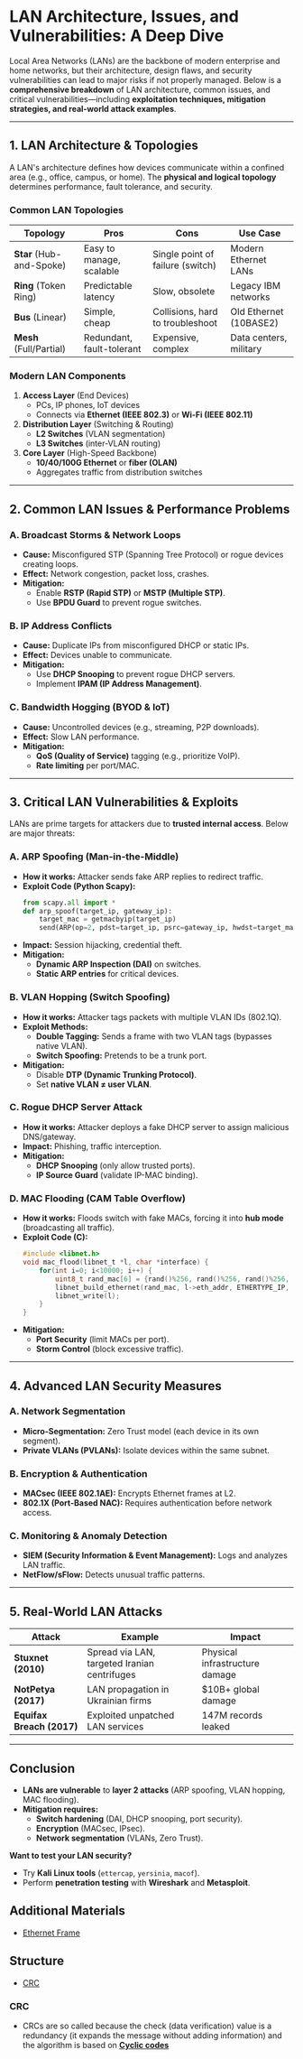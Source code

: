 # **LAN Architecture, Issues, and Vulnerabilities: A Deep Dive**  

Local Area Networks (LANs) are the backbone of modern enterprise and home networks, but their architecture, design flaws, and security vulnerabilities can lead to major risks if not properly managed. Below is a **comprehensive breakdown** of LAN architecture, common issues, and critical vulnerabilities—including **exploitation techniques, mitigation strategies, and real-world attack examples**.

---

## **1. LAN Architecture & Topologies**
A LAN's architecture defines how devices communicate within a confined area (e.g., office, campus, or home). The **physical and logical topology** determines performance, fault tolerance, and security.

### **Common LAN Topologies**
| Topology       | Pros | Cons | Use Case |
|--------------|------|------|----------|
| **Star** (Hub-and-Spoke) | Easy to manage, scalable | Single point of failure (switch) | Modern Ethernet LANs |
| **Ring** (Token Ring) | Predictable latency | Slow, obsolete | Legacy IBM networks |
| **Bus** (Linear) | Simple, cheap | Collisions, hard to troubleshoot | Old Ethernet (10BASE2) |
| **Mesh** (Full/Partial) | Redundant, fault-tolerant | Expensive, complex | Data centers, military |

### **Modern LAN Components**
1. **Access Layer** (End Devices)  
   - PCs, IP phones, IoT devices  
   - Connects via **Ethernet (IEEE 802.3)** or **Wi-Fi (IEEE 802.11)**  
2. **Distribution Layer** (Switching & Routing)  
   - **L2 Switches** (VLAN segmentation)  
   - **L3 Switches** (inter-VLAN routing)  
3. **Core Layer** (High-Speed Backbone)  
   - **10/40/100G Ethernet** or **fiber (OLAN)**  
   - Aggregates traffic from distribution switches  

---

## **2. Common LAN Issues & Performance Problems**
### **A. Broadcast Storms & Network Loops**
- **Cause:** Misconfigured STP (Spanning Tree Protocol) or rogue devices creating loops.  
- **Effect:** Network congestion, packet loss, crashes.  
- **Mitigation:**  
  - Enable **RSTP (Rapid STP)** or **MSTP (Multiple STP)**.  
  - Use **BPDU Guard** to prevent rogue switches.  

### **B. IP Address Conflicts**
- **Cause:** Duplicate IPs from misconfigured DHCP or static IPs.  
- **Effect:** Devices unable to communicate.  
- **Mitigation:**  
  - Use **DHCP Snooping** to prevent rogue DHCP servers.  
  - Implement **IPAM (IP Address Management)**.  

### **C. Bandwidth Hogging (BYOD & IoT)**
- **Cause:** Uncontrolled devices (e.g., streaming, P2P downloads).  
- **Effect:** Slow LAN performance.  
- **Mitigation:**  
  - **QoS (Quality of Service)** tagging (e.g., prioritize VoIP).  
  - **Rate limiting** per port/MAC.  

---

## **3. Critical LAN Vulnerabilities & Exploits**
LANs are prime targets for attackers due to **trusted internal access**. Below are major threats:

### **A. ARP Spoofing (Man-in-the-Middle)**
- **How it works:** Attacker sends fake ARP replies to redirect traffic.  
- **Exploit Code (Python Scapy):**  
  ```python
  from scapy.all import *
  def arp_spoof(target_ip, gateway_ip):
      target_mac = getmacbyip(target_ip)
      send(ARP(op=2, pdst=target_ip, psrc=gateway_ip, hwdst=target_mac), loop=1)
  ```
- **Impact:** Session hijacking, credential theft.  
- **Mitigation:**  
  - **Dynamic ARP Inspection (DAI)** on switches.  
  - **Static ARP entries** for critical devices.  

### **B. VLAN Hopping (Switch Spoofing)**
- **How it works:** Attacker tags packets with multiple VLAN IDs (802.1Q).  
- **Exploit Methods:**  
  - **Double Tagging:** Sends a frame with two VLAN tags (bypasses native VLAN).  
  - **Switch Spoofing:** Pretends to be a trunk port.  
- **Mitigation:**  
  - Disable **DTP (Dynamic Trunking Protocol)**.  
  - Set **native VLAN ≠ user VLAN**.  

### **C. Rogue DHCP Server Attack**
- **How it works:** Attacker deploys a fake DHCP server to assign malicious DNS/gateway.  
- **Impact:** Phishing, traffic interception.  
- **Mitigation:**  
  - **DHCP Snooping** (only allow trusted ports).  
  - **IP Source Guard** (validate IP-MAC binding).  

### **D. MAC Flooding (CAM Table Overflow)**
- **How it works:** Floods switch with fake MACs, forcing it into **hub mode** (broadcasting all traffic).  
- **Exploit Code (C):**  
  ```c
  #include <libnet.h>
  void mac_flood(libnet_t *l, char *interface) {
      for(int i=0; i<10000; i++) {
          uint8_t rand_mac[6] = {rand()%256, rand()%256, rand()%256, rand()%256, rand()%256, rand()%256};
          libnet_build_ethernet(rand_mac, l->eth_addr, ETHERTYPE_IP, NULL, 0, l, 0);
          libnet_write(l);
      }
  }
  ```
- **Mitigation:**  
  - **Port Security** (limit MACs per port).  
  - **Storm Control** (block excessive traffic).  

---

## **4. Advanced LAN Security Measures**
### **A. Network Segmentation**
- **Micro-Segmentation:** Zero Trust model (each device in its own segment).  
- **Private VLANs (PVLANs):** Isolate devices within the same subnet.  

### **B. Encryption & Authentication**
- **MACsec (IEEE 802.1AE):** Encrypts Ethernet frames at L2.  
- **802.1X (Port-Based NAC):** Requires authentication before network access.  

### **C. Monitoring & Anomaly Detection**
- **SIEM (Security Information & Event Management):** Logs and analyzes LAN traffic.  
- **NetFlow/sFlow:** Detects unusual traffic patterns.  

---

## **5. Real-World LAN Attacks**
| Attack | Example | Impact |
|--------|---------|--------|
| **Stuxnet (2010)** | Spread via LAN, targeted Iranian centrifuges | Physical infrastructure damage |
| **NotPetya (2017)** | LAN propagation in Ukrainian firms | $10B+ global damage |
| **Equifax Breach (2017)** | Exploited unpatched LAN services | 147M records leaked |

---

## **Conclusion**
- **LANs are vulnerable** to **layer 2 attacks** (ARP spoofing, VLAN hopping, MAC flooding).  
- **Mitigation requires:**  
  - **Switch hardening** (DAI, DHCP snooping, port security).  
  - **Encryption** (MACsec, IPsec).  
  - **Network segmentation** (VLANs, Zero Trust).  

**Want to test your LAN security?**  
- Try **Kali Linux tools** (`ettercap`, `yersinia`, `macof`).  
- Perform **penetration testing** with **Wireshark** and **Metasploit**.  

## Additional Materials 
- [Ethernet Frame](https://en.wikipedia.org/wiki/Ethernet_frame?ysclid=malbglyq8281848438)
## Structure
- [CRC](https://en.wikipedia.org/wiki/Cyclic_redundancy_check)
### CRC
- CRCs are so called because the check (data verification) value is a redundancy (it expands the message without adding information) and the algorithm is based on **[Cyclic codes](https://en.wikipedia.org/wiki/Cyclic_code)**